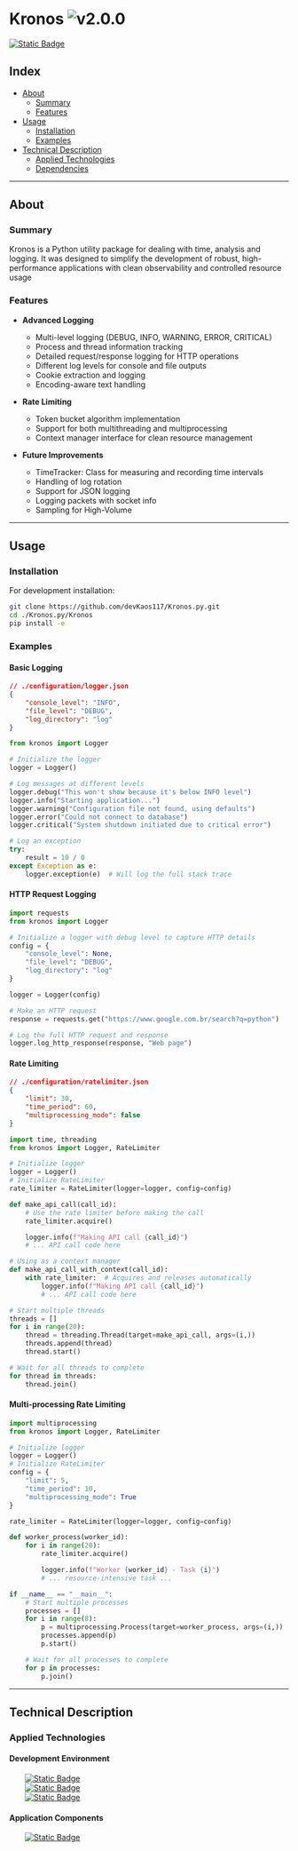 # Kronos ![v2.0.0](https://img.shields.io/badge/version-2.0.0-informational)
<a href="https://github.com/devKaos117/Kronos.py/blob/main/LICENSE" target="_blank">![Static Badge](https://img.shields.io/badge/License-%23FFFFFF?style=flat&label=MIT&labelColor=%23000000&color=%23333333&link=https%3A%2F%2Fgithub%2Ecom%2FdevKaos117%2FKronos%2Epy%2Fblob%2Fmain%2FLICENSE)</a>
## Index

-	[About](#about)
	-	[Summary](#about-summary)
	-	[Features](#about-features)
- [Usage](#usage)
	-	[Installation](#usage-installation)
	-	[Examples](#usage-examples)
-	[Technical Description](#technical-description)
	-	[Applied Technologies](#technical-description-techs)
	-	[Dependencies](#technical-description-dependencies)

---

## About <a name = "about"></a>

### Summary <a name = "about-summary"></a>
Kronos is a Python utility package for dealing with time, analysis and logging. It was designed to simplify the development of robust, high-performance applications with clean observability and controlled resource usage

### Features <a name = "about-features"></a>

- **Advanced Logging**
	- Multi-level logging (DEBUG, INFO, WARNING, ERROR, CRITICAL)
	- Process and thread information tracking
	- Detailed request/response logging for HTTP operations
	- Different log levels for console and file outputs
	- Cookie extraction and logging
	- Encoding-aware text handling

- **Rate Limiting**
	- Token bucket algorithm implementation
	- Support for both multithreading and multiprocessing
	- Context manager interface for clean resource management

- **Future Improvements**
	- TimeTracker: Class for measuring and recording time intervals
	- Handling of log rotation
	- Support for JSON logging
	- Logging packets with socket info
	- Sampling for High-Volume

---

## Usage <a name = "usage"></a>

### Installation <a name = "usage-installation"></a>

For development installation:

```bash
git clone https://github.com/devKaos117/Kronos.py.git
cd ./Kronos.py/Kronos
pip install -e
```

### Examples <a name = "usage-examples"></a>

#### Basic Logging

```json
// ./configuration/logger.json
{
	"console_level": "INFO",
	"file_level": "DEBUG",
	"log_directory": "log"
}
```

```python
from kronos import Logger

# Initialize the logger
logger = Logger()

# Log messages at different levels
logger.debug("This won't show because it's below INFO level")
logger.info("Starting application...")
logger.warning("Configuration file not found, using defaults")
logger.error("Could not connect to database")
logger.critical("System shutdown initiated due to critical error")

# Log an exception
try:
	result = 10 / 0
except Exception as e:
	logger.exception(e)	 # Will log the full stack trace
```

#### HTTP Request Logging

```python
import requests
from kronos import Logger

# Initialize a logger with debug level to capture HTTP details
config = {
	"console_level": None,
	"file_level": "DEBUG",
	"log_directory": "log"
}

logger = Logger(config)

# Make an HTTP request
response = requests.get("https://www.google.com.br/search?q=python")

# Log the full HTTP request and response
logger.log_http_response(response, "Web page")
```

#### Rate Limiting

```json
// ./configuration/ratelimiter.json
{
	"limit": 30,
	"time_period": 60,
	"multiprocessing_mode": false
}
```

```python
import time, threading
from kronos import Logger, RateLimiter

# Initialize logger
logger = Logger()
# Initialize RateLimiter
rate_limiter = RateLimiter(logger=logger, config=config)

def make_api_call(call_id):
	# Use the rate limiter before making the call
	rate_limiter.acquire()

	logger.info(f"Making API call {call_id}")
	# ... API call code here

# Using as a context manager
def make_api_call_with_context(call_id):
	with rate_limiter:	# Acquires and releases automatically
		logger.info(f"Making API call {call_id}")
		# ... API call code here

# Start multiple threads
threads = []
for i in range(20):
	thread = threading.Thread(target=make_api_call, args=(i,))
	threads.append(thread)
	thread.start()

# Wait for all threads to complete
for thread in threads:
	thread.join()
```

#### Multi-processing Rate Limiting

```python
import multiprocessing
from kronos import Logger, RateLimiter

# Initialize logger
logger = Logger()
# Initialize RateLimiter
config = {
	"limit": 5,
	"time_period": 10,
	"multiprocessing_mode": True
}

rate_limiter = RateLimiter(logger=logger, config=config)

def worker_process(worker_id):
	for i in range(20):
		rate_limiter.acquire()

		logger.info(f"Worker {worker_id} - Task {i}")
		# ... resource-intensive task ...

if __name__ == "__main__":
	# Start multiple processes
	processes = []
	for i in range(8):
		p = multiprocessing.Process(target=worker_process, args=(i,))
		processes.append(p)
		p.start()

	# Wait for all processes to complete
	for p in processes:
		p.join()
```

---

## Technical Description <a name = "technical-description"></a>

### Applied Technologies <a name = "technical-description-techs"></a>

#### Development Environment
&emsp;&emsp;<a href="https://archlinux.org/">![Static Badge](https://img.shields.io/badge/v2025-%23FFFFFF?style=flat&logo=archlinux&logoColor=%1793D1&logoSize=auto&label=Arch&labelColor=%23000000&color=%23333333&link=https%3A%2F%2Fwww.archlinux.org)</a>
<br>
&emsp;&emsp;<a href="https://www.zsh.org" target="_blank">![Static Badge](https://img.shields.io/badge/v5.9-%23FFFFFF?style=flat&logo=zsh&logoColor=%23F15A24&logoSize=auto&label=zsh&labelColor=%23000000&color=%23333333&link=https%3A%2F%2Fwww.zsh.org)</a>
<br>
&emsp;&emsp;<a href="https://code.visualstudio.com" target="_blank">![Static Badge](https://img.shields.io/badge/v1.99.3-%23FFFFFF?style=flat&logo=codecrafters&logoColor=%230065A9&logoSize=auto&label=VS%20Code&labelColor=%23000000&color=%23333333&link=https%3A%2F%2Fcode.visualstudio.com)</a>


#### Application Components
&emsp;&emsp;<a href="https://www.python.org/" target="_blank">![Static Badge](https://img.shields.io/badge/v3.13.2-%23FFFFFF?style=flat&logo=python&logoColor=%233776AB&logoSize=auto&label=Python&labelColor=%23000000&color=%23333333&link=https%3A%2F%2Fwww%2Epython%2Eorg%2F)</a>
